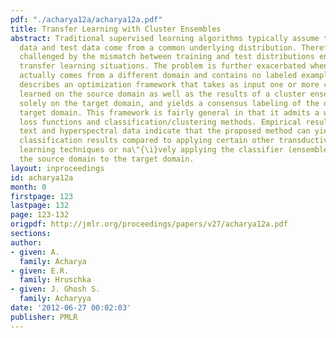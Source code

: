 ```yaml
---
pdf: "./acharya12a/acharya12a.pdf"
title: Transfer Learning with Cluster Ensembles
abstract: Traditional supervised learning algorithms typically assume that the training
  data and test data come from a common underlying distribution. Therefore, they are
  challenged by the mismatch between training and test distributions encountered in
  transfer learning situations. The problem is further exacerbated when the test data
  actually comes from a different domain and contains no labeled example. This paper
  describes an optimization framework that takes as input one or more classifiers
  learned on the source domain as well as the results of a cluster ensemble operating
  solely on the target domain, and yields a consensus labeling of the data in the
  target domain. This framework is fairly general in that it admits a wide range of
  loss functions and classification/clustering methods. Empirical results on both
  text and hyperspectral data indicate that the proposed method can yield superior
  classification results compared to applying certain other transductive and transfer
  learning techniques or na\"{\i}vely applying the classifier (ensemble) learnt on
  the source domain to the target domain.
layout: inproceedings
id: acharya12a
month: 0
firstpage: 123
lastpage: 132
page: 123-132
origpdf: http://jmlr.org/proceedings/papers/v27/acharya12a.pdf
sections: 
author:
- given: A.
  family: Acharya
- given: E.R.
  family: Hruschka
- given: J. Ghosh S.
  family: Acharyya
date: '2012-06-27 00:02:03'
publisher: PMLR
---
```

